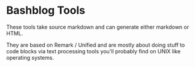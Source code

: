 # Bashblog Tools

These tools take source markdown and can generate either markdown or HTML.

They are based on Remark / Unified and are mostly about doing stuff to code blocks via text processing tools you'll probably find on UNIX like operating systems.
